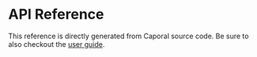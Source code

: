 # API Reference

This reference is directly generated from Caporal source code.
Be sure to also checkout the [user guide](../guide).
